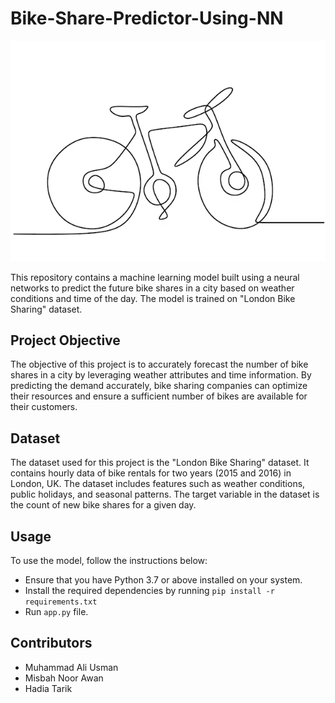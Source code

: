 # Bike-Share-Predictor-Using-NN

![bike-sharing](static/logo.png)

This repository contains a machine learning model built using a neural networks to predict the future bike shares in a city based on weather conditions and time of the day. The model is trained on "London Bike Sharing" dataset.

## Project Objective
The objective of this project is to accurately forecast the number of bike shares in a city by leveraging weather attributes and time information. By predicting the demand accurately, bike sharing companies can optimize their resources and ensure a sufficient number of bikes are available for their customers.

## Dataset
The dataset used for this project is the "London Bike Sharing" dataset. It contains hourly data of bike rentals for two years (2015 and 2016) in London, UK. The dataset includes features such as weather conditions, public holidays, and seasonal patterns. The target variable in the dataset is the count of new bike shares for a given day.

## Usage
To use the model, follow the instructions below:
- Ensure that you have Python 3.7 or above installed on your system.
- Install the required dependencies by running <code>pip install -r requirements.txt</code>
- Run <code>app.py</code> file.

## Contributors
- Muhammad Ali Usman
- Misbah Noor Awan
- Hadia Tarik
